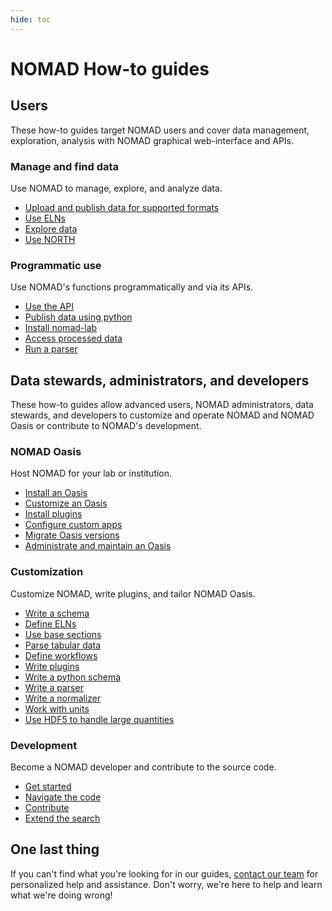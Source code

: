 ```yaml
---
hide: toc
---
```


# NOMAD How-to guides


## Users
These how-to guides target NOMAD users and cover data management, exploration, analysis with NOMAD graphical web-interface and APIs.

<div markdown="block" class="home-grid">
<div markdown="block">

### Manage and find data

Use NOMAD to manage, explore, and analyze data.

- [Upload and publish data for supported formats](manage/upload.md)
- [Use ELNs](manage/eln.md)
- [Explore data](manage/explore.md)
- [Use NORTH](manage/north.md)

</div>
<div markdown="block">

### Programmatic use

Use NOMAD's functions programmatically and via its APIs.

- [Use the API](programmatic/api.md)
- [Publish data using python](programmatic/publish_python.md)
- [Install nomad-lab](programmatic/pythonlib.md)
- [Access processed data](programmatic/archive_query.md)
- [Run a parser](programmatic/local_parsers.md)

</div>
</div>

## Data stewards, administrators, and developers
These how-to guides allow advanced users, NOMAD administrators, data stewards, and developers to customize and operate NOMAD and NOMAD Oasis or contribute to NOMAD's development.

<div markdown="block" class="home-grid">
<div markdown="block">

### NOMAD Oasis

Host NOMAD for your lab or institution.

- [Install an Oasis](oasis/install.md)
- [Customize an Oasis](oasis/customize.md)
- [Install plugins](oasis/plugins_install.md)
- [Configure custom apps](oasis/apps.md)
- [Migrate Oasis versions](oasis/migrate.md)
- [Administrate and maintain an Oasis](oasis/admin.md)

</div>
<div markdown="block">

### Customization

Customize NOMAD, write plugins, and tailor NOMAD Oasis.

- [Write a schema](customization/basics.md)
- [Define ELNs](customization/elns.md)
- [Use base sections](customization/base_sections.md)
- [Parse tabular data](customization/tabular.md)
- [Define workflows](customization/workflows.md)
- [Write plugins](customization/plugins.md)
- [Write a python schema](customization/schemas.md)
- [Write a parser](customization/parsers.md)
- [Write a normalizer](customization/normalizers.md)
- [Work with units](customization/units.md)
- [Use HDF5 to handle large quantities](customization/hdf5.md)

</div>
<div markdown="block">

### Development

Become a NOMAD developer and contribute to the source code.

- [Get started](develop/setup.md)
- [Navigate the code](develop/code.md)
- [Contribute](develop/contrib.md)
- [Extend the search](develop/search.md)

</div>
</div>

<h2>One last thing</h2>

If you can't find what you're looking for in our guides, [contact our team](mailto:support@nomad-lab.eu) for personalized help and assistance. Don't worry, we're here to help and learn what we're doing wrong!
